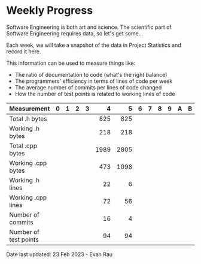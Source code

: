 Weekly Progress
===============

Software Engineering is both art and science.  The scientific part of Software
Engineering requires data, so let's get some...

Each week, we will take a snapshot of the data in Project Statistics
and record it here.

This information can be used to measure things like:
- The ratio of documentation to code (what's the right balance)
- The programmers' efficiency in terms of lines of code per week
- The average number of commits per lines of code changed
- How the number of test points is related to working lines of code

| Measurement           | 0 | 1 | 2 | 3 |    4 |   5  |  6 | 7 | 8 | 9 | A | B | C | D | E | F |
|-----------------------|--:|--:|--:|--:|-----:|-----:|---:|--:|--:|--:|--:|--:|--:|--:|--:|--:|
| Total .h bytes        |   |   |   |   |  825 | 825  |   |   |   |   |   |   |   |   |   |   |
| Working .h bytes      |   |   |   |   |  218 | 218  |   |   |   |   |   |   |   |   |   |   |
| Total .cpp bytes      |   |   |   |   | 1989 | 2805 |   |   |   |   |   |   |   |   |   |   |
| Working .cpp bytes    |   |   |   |   |  473 | 1098 |   |   |   |   |   |   |   |   |   |   |
| Working .h lines      |   |   |   |   |   22 |   6  |   |   |   |   |   |   |   |   |   |   |
| Working .cpp lines    |   |   |   |   |   72 |   56 |   |   |   |   |   |   |   |   |   |   |
| Number of commits     |   |   |   |   |   16 |   4  |   |   |   |   |   |   |   |   |   |   |
| Number of test points |   |   |   |   |   94 |  94  |   |   |   |   |   |   |   |   |   |   |

Date last updated:  23 Feb 2023 - Evan Rau
